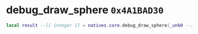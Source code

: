 # debug_draw_sphere `0x4A1BAD30`

```lua
local result --[[ integer ]] = natives.core.debug_draw_sphere(_unk0 --[[ integer ]], _unk1 --[[ integer ]], _unk2 --[[ integer ]], _unk3 --[[ integer ]], _unk4 --[[ integer ]], _unk5 --[[ integer ]], _unk6 --[[ integer ]])
```